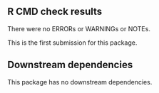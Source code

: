 ## R CMD check results
There were no ERRORs or WARNINGs or NOTEs.

This is the first submission for this package.

## Downstream dependencies
This package has no downstream dependencies.
